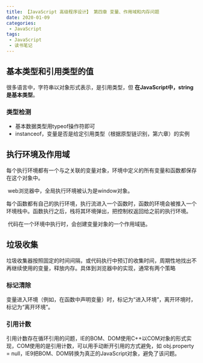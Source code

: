 ```yaml
---
title: 【JavaScript 高级程序设计】 第四章 变量、作用域和内存问题
date: 2020-01-09
categories:
 - JavaScript
tags:
 - JavaScript
 - 读书笔记
---
```


## 基本类型和引用类型的值

很多语言中，字符串以对象形式表示，是引用类型，但 **在JavaScript中，string是基本类型**。

### 类型检测

- 基本数据类型用typeof操作符即可
- instanceof，变量是否是给定引用类型（根据原型链识别，第六章）的实例



## 执行环境及作用域

​		每个执行环境都有一个与之关联的变量对象，环境中定义的所有变量和函数都保存在这个对象中。

​		web浏览器中，全局执行环境被认为是window对象。

​		每个函数都有自己的执行环境，执行流进入一个函数时，函数的环境会被推入一个环境栈中。函数执行之后，栈将其环境弹出，把控制权返回给之前的执行环境。

​		代码在一个环境中执行时，会创建变量对象的一个作用域链。



## 垃圾收集

​		垃圾收集器按照固定的时间间隔，或代码执行中预订的收集时间，周期性地找出不再继续使用的变量，释放内存。具体到浏览器中的实现，通常有两个策略

### 标记清除

​		变量进入环境（例如，在函数中声明变量）时，标记为“进入环境”，离开环境时，标记为“离开环境”。

### 引用计数

​		引用计数存在循环引用的问题，IE的BOM、DOM使用C++以COM对象的形式实现，COM使用的是引用计数，可以用手动断开引用的方式避免，如 obj.property = null，IE9把BOM、DOM转换为真正的JavaScript对象，避免了该问题。